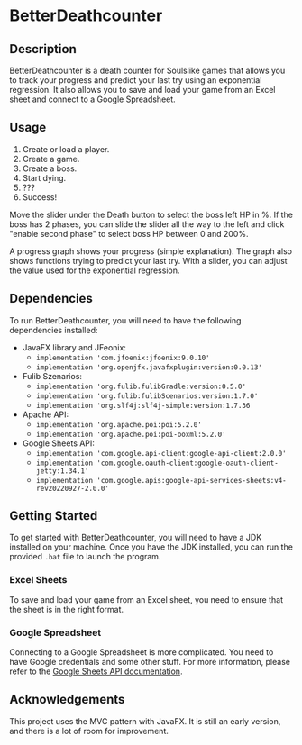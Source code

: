 # BetterDeathcounter

## Description
BetterDeathcounter is a death counter for Soulslike games that allows you to track your progress and predict your last try using an exponential regression. It also allows you to save and load your game from an Excel sheet and connect to a Google Spreadsheet.

## Usage
1. Create or load a player.
2. Create a game.
3. Create a boss.
4. Start dying.
5. ???
6. Success!

Move the slider under the Death button to select the boss left HP in %. If the boss has 2 phases, you can slide the slider all the way to the left and click "enable second phase" to select boss HP between 0 and 200%.

A progress graph shows your progress (simple explanation). The graph also shows functions trying to predict your last try. With a slider, you can adjust the value used for the exponential regression.

## Dependencies

To run BetterDeathcounter, you will need to have the following dependencies installed:


- JavaFX library and JFeonix:
  - `implementation 'com.jfoenix:jfoenix:9.0.10'`
  - `implementation 'org.openjfx.javafxplugin:version:0.0.13'`
- Fulib Szenarios:
  - `implementation 'org.fulib.fulibGradle:version:0.5.0'`
  - `implementation 'org.fulib:fulibScenarios:version:1.7.0'`
  - `implementation 'org.slf4j:slf4j-simple:version:1.7.36`
- Apache API:
  - `implementation 'org.apache.poi:poi:5.2.0'`
  - `implementation 'org.apache.poi:poi-ooxml:5.2.0'`
- Google Sheets API:
  - `implementation 'com.google.api-client:google-api-client:2.0.0'`
  - `implementation 'com.google.oauth-client:google-oauth-client-jetty:1.34.1'`
  - `implementation 'com.google.apis:google-api-services-sheets:v4-rev20220927-2.0.0'`

## Getting Started

To get started with BetterDeathcounter, you will need to have a JDK installed on your machine. Once you have the JDK installed, you can run the provided `.bat` file to launch the program.

### Excel Sheets
To save and load your game from an Excel sheet, you need to ensure that the sheet is in the right format.

### Google Spreadsheet
Connecting to a Google Spreadsheet is more complicated. You need to have Google credentials and some other stuff. For more information, please refer to the [Google Sheets API documentation](https://developers.google.com/sheets/api/quickstart/java).

## Acknowledgements
This project uses the MVC pattern with JavaFX. It is still an early version, and there is a lot of room for improvement.
